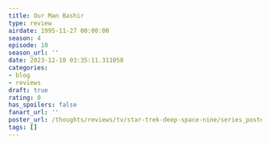 ```yaml
---
title: Our Man Bashir
type: review
airdate: 1995-11-27 00:00:00
season: 4
episode: 10
season_url: ''
date: 2023-12-10 03:35:11.311058
categories:
- blog
- reviews
draft: true
rating: 0
has_spoilers: false
fanart_url: ''
poster_url: /thoughts/reviews/tv/star-trek-deep-space-nine/series_poster.jpg
tags: []
---
```


